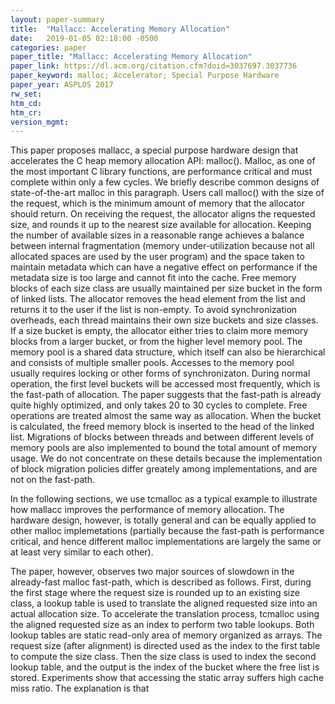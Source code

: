 ```yaml
---
layout: paper-summary
title:  "Mallacc: Accelerating Memory Allocation"
date:   2019-01-05 02:18:00 -0500
categories: paper
paper_title: "Mallacc: Accelerating Memory Allocation"
paper_link: https://dl.acm.org/citation.cfm?doid=3037697.3037736
paper_keyword: malloc; Accelerator; Special Purpose Hardware
paper_year: ASPLOS 2017
rw_set: 
htm_cd: 
htm_cr: 
version_mgmt: 
---
```


This paper proposes mallacc, a special purpose hardware design that accelerates the C heap memory allocation API: malloc().
Malloc, as one of the most important C library functions, are performance critical and must complete within only a few 
cycles. We briefly describe common designs of state-of-the-art malloc in this paragraph. Users call malloc() with the 
size of the request, which is the minimum amount of memory that the allocator should return. On receiving the request, the 
allocator aligns the requested size, and rounds it up to the nearest size available for allocation. Keeping the number of 
available sizes in a reasonable range achieves a balance between internal fragmentation (memory under-utilization because
not all allocated spaces are used by the user program) and the space taken to maintain metadata which can have a negative 
effect on performance if the metadata size is too large and cannot fit into the cache. Free memory blocks of each size class 
are usually maintained per size bucket in the form of linked lists. The allocator removes the head element from the list
and returns it to the user if the list is non-empty. To avoid synchronization overheads, each thread maintains their own 
size buckets and size classes. If a size bucket is empty, the allocator either tries to claim more memory blocks from a 
larger bucket, or from the higher level memory pool. The memory pool is a shared data structure, which itself can also 
be hierarchical and consists of multiple smaller pools. Accesses to the memory pool usually requires locking or other forms
of synchronizaton. During normal operation, the first level buckets will be accessed most frequently, which is the fast-path
of allocation. The paper suggests that the fast-path is already quite highly optimized, and only takes 20 to 30 cycles to 
complete. Free operations are treated almost the same way as allocation. When the bucket is calculated, the freed memory
block is inserted to the head of the linked list. Migrations of blocks between threads and between different levels of 
memory pools are also implemented to bound the total amount of memory usage. We do not concentrate on these details
because the implementation of block migration policies differ greately among implementations, and are not on the 
fast-path.

In the following sections, we use tcmalloc as a typical example to illustrate how mallacc improves the performance
of memory allocation. The hardware design, however, is totally general and can be equally applied to other malloc
implemetations (partially because the fast-path is performance critical, and hence different malloc implementations are 
largely the same or at least very similar to each other).

The paper, however, observes two major sources of slowdown in the already-fast malloc fast-path, which is described 
as follows. First, during the first stage where the request size is rounded up to an existing size class, a lookup
table is used to translate the aligned requested size into an actual allocation size. To accelerate the translation
process, tcmalloc using the aligned requested size as an index to perform two table lookups. Both lookup tables are static
read-only area of memory organized as arrays. The request size (after alignment) is directed used as the index to the 
first table to compute the size class. Then the size class is used to index the second lookup table, and the output is 
the index of the bucket where the free list is stored. Experiments show that accessing the static array suffers high 
cache miss ratio. The explanation is that 